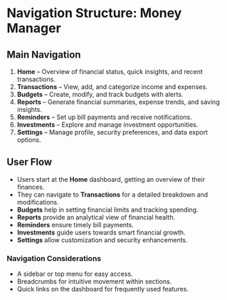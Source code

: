 # Navigation Structure: Money Manager

## Main Navigation
1. **Home** – Overview of financial status, quick insights, and recent transactions.
2. **Transactions** – View, add, and categorize income and expenses.
3. **Budgets** – Create, modify, and track budgets with alerts.
4. **Reports** – Generate financial summaries, expense trends, and saving insights.
5. **Reminders** – Set up bill payments and receive notifications.
6. **Investments** – Explore and manage investment opportunities.
7. **Settings** – Manage profile, security preferences, and data export options.

## User Flow
- Users start at the **Home** dashboard, getting an overview of their finances.
- They can navigate to **Transactions** for a detailed breakdown and modifications.
- **Budgets** help in setting financial limits and tracking spending.
- **Reports** provide an analytical view of financial health.
- **Reminders** ensure timely bill payments.
- **Investments** guide users towards smart financial growth.
- **Settings** allow customization and security enhancements.

### Navigation Considerations
- A sidebar or top menu for easy access.
- Breadcrumbs for intuitive movement within sections.
- Quick links on the dashboard for frequently used features.
